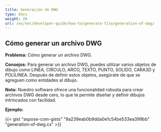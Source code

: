 ```yaml
---
title: Generación de DWG
type: docs
weight: 20
url: /es/net/developer-guide/how-to/generate-file/generation-of-dwg/
---
```


## **Cómo generar un archivo DWG**

**Problema:** Cómo generar un archivo DWG.

**Consejos:** Para generar un archivo DWG, puedes utilizar varios objetos de dibujo como LINEA, CIRCULO, ARCO, TEXTO, PUNTO, SOLIDO, CARA3D y POLILINEA. Después de definir estos objetos, asegúrate de que se agreguen como entidades al dibujo.

**Nota:** Nuestro software ofrece una funcionalidad robusta para crear archivos DWG desde cero, lo que te permite diseñar y definir dibujos intrincados con facilidad.

**Ejemplo:**

{{< gist "aspose-com-gists" "9a239eab0b9dda0e1c54be533ea399bb" "generation-of-dwg.cs" >}}
